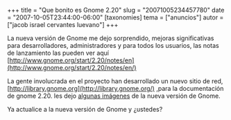 +++
title = "Que bonito es Gnome 2.20"
slug = "20071005234457780"
date = "2007-10-05T23:44:00-06:00"
[taxonomies]
tema = ["anuncios"]
autor = ["jacob israel cervantes luevano"]
+++

La nueva versión de Gnome me dejo sorprendido, mejoras significativas
para desarrolladores, administradores y para todos los usuarios, las
notas de lanzamiento las pueden ver aquí
[http://www.gnome.org/start/2.20/notes/en](http://www.gnome.org/start/2.20/notes/en/)

La gente involucrada en el proyecto han desarrollado un nuevo sitio de
red, [http://library.gnome.org](http://library.gnome.org/) ,para la
documentación de gnome 2.20.
les dejo [algunas
imágenes](http://ministeriosjm.com/area51/~jacob/blog/?p=88) de la nueva
versión de Gnome.

Ya actualice a la nueva versión de Gnome y ¿ustedes?
